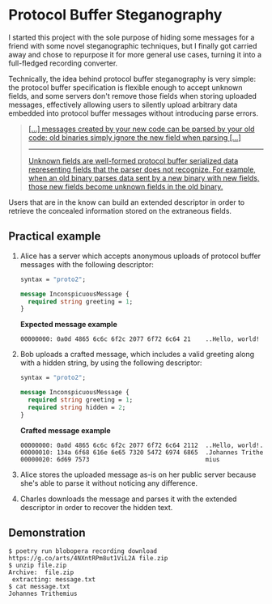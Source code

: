 # Protocol Buffer Steganography

I started this project with the sole purpose of hiding some messages for a friend with some novel steganographic techniques, but I finally got carried away and chose to repurpose it for more general use cases, turning it into a full-fledged recording converter.

Technically, the idea behind protocol buffer steganography is very simple: the protocol buffer specification is flexible enough to accept unknown fields, and some servers don't remove those fields when storing uploaded messages, effectively allowing users to silently upload arbitrary data embedded into protocol buffer messages without introducing parse errors.

> [[...] messages created by your new code can be parsed by your old code: old binaries simply ignore the new field when parsing [...]](https://developers.google.com/protocol-buffers/docs/proto3#updating)
>  ***
> [Unknown fields are well-formed protocol buffer serialized data representing fields that the parser does not recognize. For example, when an old binary parses data sent by a new binary with new fields, those new fields become unknown fields in the old binary.](https://developers.google.com/protocol-buffers/docs/proto3#unknowns)

Users that are in the know can build an extended descriptor in order to retrieve the concealed information stored on the extraneous fields.

## Practical example

1. Alice has a server which accepts anonymous uploads of protocol buffer messages with the following descriptor:
    ```proto
    syntax = "proto2";

    message InconspicuousMessage {
      required string greeting = 1;
    }
    ```
    **Expected message example**
    ```
    00000000: 0a0d 4865 6c6c 6f2c 2077 6f72 6c64 21    ..Hello, world!
    ```
    
2. Bob uploads a crafted message, which includes a valid greeting along with a hidden string, by using the following descriptor:
    ```proto
    syntax = "proto2";

    message InconspicuousMessage {
      required string greeting = 1;
      required string hidden = 2;
    }
    ```
    **Crafted message example**
    ```
    00000000: 0a0d 4865 6c6c 6f2c 2077 6f72 6c64 2112  ..Hello, world!.
    00000010: 134a 6f68 616e 6e65 7320 5472 6974 6865  .Johannes Trithe
    00000020: 6d69 7573                                mius
    ```
    
3. Alice stores the uploaded message as-is on her public server because she's able to parse it without noticing any difference.
4. Charles downloads the message and parses it with the extended descriptor in order to recover the hidden text.

## Demonstration

```console
$ poetry run blobopera recording download https://g.co/arts/4NXntRPm8ut1ViL2A file.zip
$ unzip file.zip
Archive:  file.zip
 extracting: message.txt
$ cat message.txt
Johannes Trithemius
```
